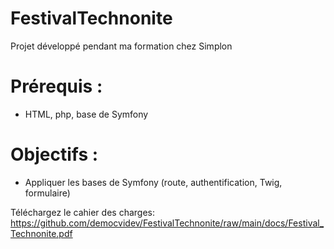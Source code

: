 ﻿# FestivalTechnonite
 
 Projet développé pendant ma formation chez Simplon
 
 # Prérequis :
 - HTML, php, base de Symfony

 # Objectifs :
 - Appliquer les bases de Symfony (route, authentification, Twig, formulaire)
 
 Téléchargez le cahier des charges:
 https://github.com/democvidev/FestivalTechnonite/raw/main/docs/Festival_Technonite.pdf
